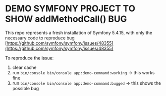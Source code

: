 DEMO SYMFONY PROJECT TO SHOW addMethodCall() BUG
================================================

This repo represents a fresh installation of Symfony 5.4.15, with only the necessary code to reproduce bug [https://github.com/symfony/symfony/issues/48355](https://github.com/symfony/symfony/issues/48355)

To reproduce the issue:

1. clear cache
2. run `bin/console bin/console app:demo-command:working` -> this works fine
3. run `bin/console bin/console app:demo-command:bugged` -> this shows the possible bug

